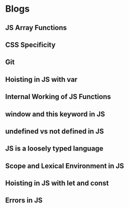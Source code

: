 # Blogs

## JS Array Functions

## CSS Specificity

## Git

## Hoisting in JS with var

## Internal Working of JS Functions

## window and this keyword in JS

## undefined vs not defined in JS

## JS is a loosely typed language

## Scope and Lexical Environment in JS

## Hoisting in JS with let and const

## Errors in JS
